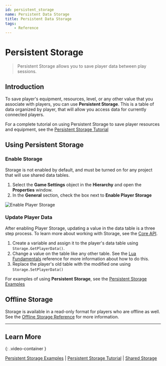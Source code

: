 ```yaml
---
id: persistent_storage
name: Persistent Data Storage
title: Persistent Data Storage
tags:
    - Reference
---
```


# Persistent Storage

> Persistent Storage allows you to save player data between play sessions.

## Introduction

To save player's equipment, resources, level, or any other value that you associate with players, you can use **Persistent Storage**. This is a table of data organized by player, that will allow you access data for currently connected players.

For a complete tutorial on using Persistent Storage to save player resources and equipment, see the [Persistent Storage Tutorial](persistent_storage_tutorial.md)

## Using Persistent Storage

### Enable Storage

Storage is not enabled by default, and must be turned on for any project that will use shared data tables.

1. Select the **Game Settings** object in the **Hierarchy** and open the **Properties** window.
2. In the **General** section, check the box next to **Enable Player Storage**

![Enable Player Storage](../img/Storage/EnablePlayerStorage.png)

### Update Player Data

After enabling Player Storage, updating a value in the data table is a three step process. To learn more about working with Storage, see the [Core API](../api/storage.md).

1. Create a variable and assign it to the player's data table using `Storage.GetPlayerData()`.
2. Change a value on the table like any other table. See the [Lua Fundamentals](scripting_intro.md) reference for more information about how to do this.
3. Replace the player's old table with the modified one using `Storage.SetPlayerData()`

For examples of using **Persistent Storage**, see the [Persistent Storage Examples](persistent_storage_tutorial.md)

## Offline Storage

Storage is available in a read-only format for players who are offline as well. See the [Offline Storage Reference](offline_storage.md) for more information.

---

## Learn More

<lite-youtube videoid="qVLFZBXv0BY" playlabel="Saving Player Data"></lite-youtube>
{: .video-container }

[Persistent Storage Examples](../api/storage.md) | [Persistent Storage Tutorial](persistent_storage_tutorial.md) | [Shared Storage](shared_storage.md)
